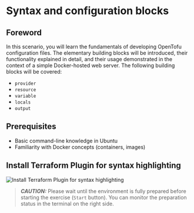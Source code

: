 # Syntax and configuration blocks

## Foreword

In this scenario, you will learn the fundamentals of developing OpenTofu configuration files. 
The elementary building blocks will be introduced, their functionality explained in detail, and their usage demonstrated in the context of a simple Docker-hosted web server. 
The following building blocks will be covered:
- `provider`
- `resource`
- `variable`
- `locals`
- `output`

## Prerequisites
- Basic command-line knowledge in Ubuntu
- Familiarity with Docker concepts (containers, images)

## Install Terraform Plugin for syntax highlighting

![Install Terraform Plugin for syntax highlighting](./assets/terraform_plugin.png)

> **_CAUTION:_** Please wait until the environment is fully prepared before starting the exercise (`Start` button). You can monitor the preparation status in the terminal on the right side.

